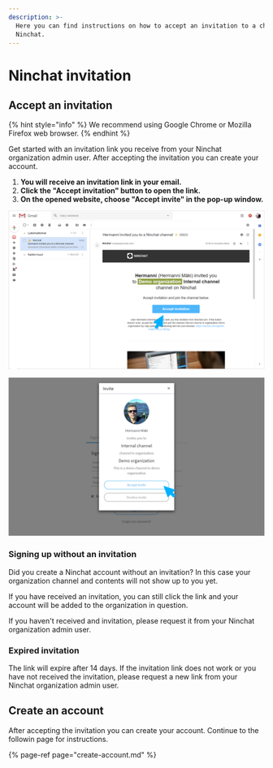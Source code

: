 ```yaml
---
description: >-
  Here you can find instructions on how to accept an invitation to a channel on
  Ninchat.
---
```


# Ninchat invitation

## Accept an invitation

{% hint style="info" %}
We recommend using Google Chrome or Mozilla Firefox web browser.
{% endhint %}

Get started with an invitation link you receive from your Ninchat organization admin user. After accepting the invitation you can create your account.

1. **You will receive an invitation link in your email.** 
2. **Click the "Accept invitation" button to open the link.**
3. **On the opened website, choose "Accept invite" in the pop-up window.**

![](../.gitbook/assets/invite-gmail.png)

![](../.gitbook/assets/invite-accept.png)

### Signing  up without an invitation

Did you create a Ninchat account without an invitation? In this case your organization channel and contents will not show up to you yet.

If you have received an invitation, you can still click the link and your account will be added to the organization in question.

If you haven't received and invitation, please request it from your Ninchat organization admin user.

### Expired invitation

The link will expire after 14 days. If the invitation link does not work or you have not received the invitation, please request a new link from your Ninchat organization admin user.

## **Create an account** <a id="kayttajatunnuksen-luonti"></a>

After accepting the invitation you can create your account. Continue to the followin page for instructions.

{% page-ref page="create-account.md" %}

